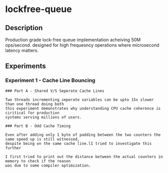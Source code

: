 # lockfree-queue

## Description
Production grade lock-free queue implementation acheiving 50M ops/second. designed for high frequesncy operations where microsecond latency matters.

## Experiments

### Experiment 1 - Cache Line Bouncing

    ### Part A - Shared V/S Seperate Cache Lines

    Two threads incrementing seperate variables can be upto 15x slower than one thread doing both
    this experiment demonstrates why understanding CPU cache coherence is ciritical for production
    systems serving millions of users.

    ### Part B - Odd Cache Timing 

    Even after adding only 1 byte of padding between the two counters the same speed up is still witnessed, 
    despite being on the same cache line.lI tried to investigate this further

    I first tried to print out the distance between the actual counters in memory to check if the reason
    was due to some compiler optimization.


